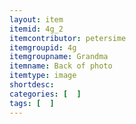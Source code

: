 ```yaml
---
layout: item
itemid: 4g_2
itemcontributor: petersime
itemgroupid: 4g
itemgroupname: Grandma
itemname: Back of photo
itemtype: image
shortdesc: 
categories: [  ]
tags: [  ]
---
```







